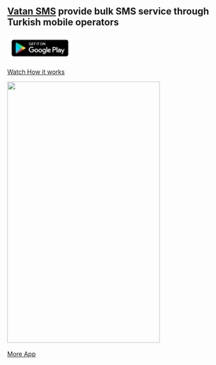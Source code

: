 ## [Vatan SMS](https://play.google.com/store/apps/details?id=tr.com.semicolon.vatansms) provide bulk SMS service through Turkish mobile operators  

<a href="https://play.google.com/store/apps/details?id=tr.com.semicolon.vatansms" target="_blank">
            <img src="https://github.com/muhammadalkhalaf/My-Previous-Apps/blob/master/google-play-badge.png" width="150">
          </a>  
  
<a href="https://www.facebook.com/VatanSMS.TopluSMS/videos/2013348842278063/">Watch How it works</a>  

<img src="https://github.com/muhammadalkhalaf/My-Previous-Apps/blob/master/GIF%20Images/VatanSMS_preview.gif" width="350" height="600" />    

[More App](https://github.com/muhammadalkhalaf/My-Previous-Apps/blob/master/my-previous-android-apps.md)
